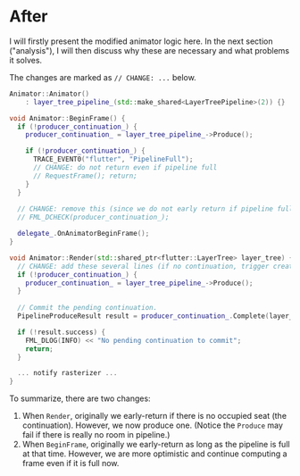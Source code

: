 # After

I will firstly present the modified animator logic here. In the next section ("analysis"), I will then discuss why these are necessary and what problems it solves.

The changes are marked as `// CHANGE: ...` below.

```cpp
Animator::Animator()
    : layer_tree_pipeline_(std::make_shared<LayerTreePipeline>(2)) {}

void Animator::BeginFrame() {
  if (!producer_continuation_) {
    producer_continuation_ = layer_tree_pipeline_->Produce();

    if (!producer_continuation_) {
      TRACE_EVENT0("flutter", "PipelineFull");
      // CHANGE: do not return even if pipeline full
      // RequestFrame(); return;
    }
  }
  
  // CHANGE: remove this (since we do not early return if pipeline full)
  // FML_DCHECK(producer_continuation_);

  delegate_.OnAnimatorBeginFrame();
}

void Animator::Render(std::shared_ptr<flutter::LayerTree> layer_tree) {
  // CHANGE: add these several lines (if no continuation, trigger creating one if possible)
  if (!producer_continuation_) {
    producer_continuation_ = layer_tree_pipeline_->Produce();
  }
  
  // Commit the pending continuation.
  PipelineProduceResult result = producer_continuation_.Complete(layer_tree);

  if (!result.success) {
    FML_DLOG(INFO) << "No pending continuation to commit";
    return;
  }

  ... notify rasterizer ...
}
```

To summarize, there are two changes:

1. When `Render`, originally we early-return if there is no occupied seat (the continuation). However, we now produce one. (Notice the `Produce` may fail if there is really no room in pipeline.)
2. When `BeginFrame`, originally we early-return as long as the pipeline is full at that time. However, we are more optimistic and continue computing a frame even if it is full now.